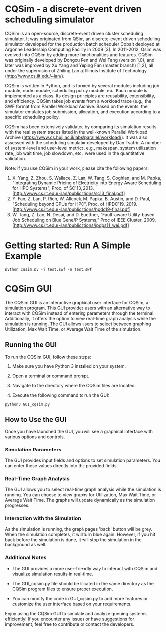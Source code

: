 # CQSim - a discrete-event driven scheduling simulator
CQSim is an open-source, discrete-event driven cluster scheduling simulator. It was originated from QSim, an discrete-event driven scheduling simulator developed for the production batch scheduler Cobalt deployed at Argonne Leadership Computing Facility in 2009 [3]. In 2011-2012, Qsim was evolved into CQSim by adding more functionalities and features. CQSim was originally developed by Dongxu Ren and Wei Tang (version 1.0), and later was improved by Xu Yang and Yuping Fan (master branch) [1,2], all under the supervision of Zhiling Lan at Illinois Institute of Technology (http://www.cs.iit.edu/~lan/). 

CQSim is written in Python, and is formed by several modules including job module, node module, scheduling policy module, etc. Each module is implemented as a class. Its design principles are reusability, extensibility, and efficiency. CQSim takes job events from a workload trace (e.g., the SWF format from Parallel Workload Archive. Based on the events, the simulator emulates job submission, allocation, and execution according to a specific scheduling policy. 

CQSim has been extensively validated by comparing its simulation results with the real system traces listed in the well-known Parallel Workload Archive (https://www.cs.huji.ac.il/labs/parallel/workload/). It was also assessed with the scheduling simulator developed by Dan Tsafrir. A number of system-level and user-level metrics, e.g., makespan, system utilization rate, job wait time, job slowdown, etc., were used in the quantitative validation.  

Note: if you use CQSim in your work, please cite the following papers: 
1. X. Yang, Z. Zhou, S. Wallace, Z. Lan, W. Tang, S. Coghlan, and M. Papka, "Integrating Dynamic Pricing of Electricity into Energy Aware Scheduling for HPC Systems", Proc. of SC'13, 2013.[http://www.cs.iit.edu/~lan/publications/sc13_final.pdf]
2. Y. Fan, Z. Lan, P. Rich, W. Allcock, M. Papka, B. Austin, and D. Paul, "Scheduling beyond CPUs for HPC", Proc. of HPDC'19, 2019. [http://www.cs.iit.edu/~lan/publications/hpdc19-final.pdf]
3. W. Tang, Z. Lan, N. Desai, and D. Buettner, “Fault-aware Utility-based Job Scheduling on Blue Gene/P Systems,” Proc of IEEE Cluster, 2009. [http://www.cs.iit.edu/~lan/publications/ipdps11_wei.pdf]

# Getting started: Run A Simple Example
```
python cqsim.py -j test.swf -n test.swf
```

# CQSim GUI

The CQSim GUI is an interactive graphical user interface for CQSim, a simulation program. This GUI provides users with an alternative way to interact with CQSim instead of entering parameters through the terminal. Additionally, it offers the option to view real-time graph analysis while the simulation is running. The GUI allows users to select between graphing Utilization, Max Wait Time, or Average Wait Time of the simulation.

## Running the GUI

To run the CQSim GUI, follow these steps:

1. Make sure you have Python 3 installed on your system.

2. Open a terminal or command prompt.

3. Navigate to the directory where the CQSim files are located.

4. Execute the following command to run the GUI:

```
python3 GUI_cqsim.py
```

## How to Use the GUI

Once you have launched the GUI, you will see a graphical interface with various options and controls.

### Simulation Parameters

The GUI provides input fields and options to set simulation parameters. You can enter these values directly into the provided fields.

### Real-Time Graph Analysis

The GUI allows you to select real-time graph analysis while the simulation is running. You can choose to view graphs for Utilization, Max Wait Time, or Average Wait Time. The graphs will update dynamically as the simulation progresses.

### Interaction with the Simulation

As the simulation is running, the graph pages 'back' button will be grey. When the simulation completes, it will turn blue again. However, if you hit back before the simulation is done, it will stop the simulation in the background as well.


### Additional Notes

- The GUI provides a more user-friendly way to interact with CQSim and visualize simulation results in real-time.

- The GUI_cqsim.py file should be located in the same directory as the CQSim program files to ensure proper execution.

- You can modify the code in GUI_cqsim.py to add more features or customize the user interface based on your requirements.

Enjoy using the CQSim GUI to simulate and analyze queuing systems efficiently! If you encounter any issues or have suggestions for improvement, feel free to contribute or contact the developers.